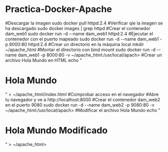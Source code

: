 # Practica-Docker-Apache

#Descargar la imagen 
sudo docker pull httpd:2.4
#Verificar qie la imagen se ha descargado
sudo docker images | grep httpd
#Crear el contenedor dam_web1
sudo docker run -d --name dam_web1 httpd:2.4
#Ejecutar el contenedor con el puerto mapeado
sudo docker run -d --name dam_web1 -p 8000:80 httpd:2.4
#Crear un directorio en la máquina local
mkdir ~/apache_html
#Montar el directorio con bind mount
sudo docker run -d --name dam_web1 -p 8000:80 -v ~/apache_html:/usr/local/apach>
#Crear un archivo Hola Mundo en HTML
echo "<html><body><h1>Hola Mundo</h1></body></html>" > ~/apache_html/index.html
#Comprobar acceso en el navegador
#Abre tu navegador y ve a http://localhost:8000
#Crear el contenedor dam_web2 en el puerto 9080
sudo docker run -d --name dam_web2 -p 9080:80 -v ~/apache_html:/usr/local/apach>
#Modificar el archivo Hola Mundo
echo "<html><body><h1>Hola Mundo Modificado</h1></body></html>" > ~/apache_html>
